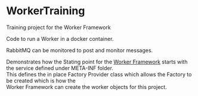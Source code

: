 # WorkerTraining
Training project for the Worker Framework

Code to run a Worker in a docker container.

RabbitMQ can be monitored to post and monitor messages.

Demonstrates how the Stating point for the [Worker Framework](https://workerframework.github.io/worker-framework/pages/en-us/Architecture)
starts with the service defined under META-INF folder.  
This defines the in place Factory Provider class which allows the Factory to be created which is how the  
Worker Framework can create the worker objects for this project.